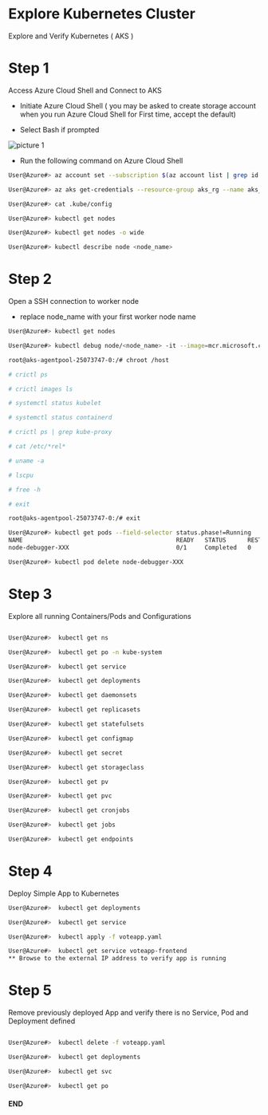 #  Explore Kubernetes Cluster 


Explore and Verify Kubernetes ( AKS )
# Step 1 

Access Azure Cloud Shell and Connect to AKS

- Initiate Azure Cloud Shell ( you may be asked to create storage account when you run Azure Cloud Shell for First time, accept the default)

- Select Bash if prompted 

![picture 1](../../images/1ccba30eda4a59d6473e7ccd94e63f0901c6aed775e74445fcc3910aa23f7955.png)  


- Run the following command on Azure Cloud Shell

```sh
User@Azure#> az account set --subscription $(az account list | grep id | awk '{print $2}'  | sed 's/"//g' | sed 's/,//g')

User@Azure#> az aks get-credentials --resource-group aks_rg --name aks_lab

User@Azure#> cat .kube/config 

User@Azure#> kubectl get nodes 

User@Azure#> kubectl get nodes -o wide

User@Azure#> kubectl describe node <node_name>

```

# Step 2 

Open a SSH connection to worker node
 - replace node_name with your first worker node name 
```sh
User@Azure#> kubectl get nodes 

User@Azure#> kubectl debug node/<node_name> -it --image=mcr.microsoft.com/aks/fundamental/base-ubuntu:v0.0.11

root@aks-agentpool-25073747-0:/# chroot /host

# crictl ps

# crictl images ls 

# systemctl status kubelet

# systemctl status containerd

# crictl ps | grep kube-proxy

# cat /etc/*rel*

# uname -a

# lscpu 

# free -h 

# exit

root@aks-agentpool-25073747-0:/# exit

User@Azure#> kubectl get pods --field-selector status.phase!=Running 
NAME                                           READY   STATUS      RESTARTS   AGE
node-debugger-XXX                              0/1     Completed   0          13m

User@Azure#> kubectl pod delete node-debugger-XXX

```

# Step 3 

Explore all running Containers/Pods and Configurations
```sh

User@Azure#>  kubectl get ns 

User@Azure#>  kubectl get po -n kube-system

User@Azure#>  kubectl get service 

User@Azure#>  kubectl get deployments

User@Azure#>  kubectl get daemonsets

User@Azure#>  kubectl get replicasets 

User@Azure#>  kubectl get statefulsets 

User@Azure#>  kubectl get configmap 

User@Azure#>  kubectl get secret 

User@Azure#>  kubectl get storageclass 

User@Azure#>  kubectl get pv

User@Azure#>  kubectl get pvc

User@Azure#>  kubectl get cronjobs

User@Azure#>  kubectl get jobs

User@Azure#>  kubectl get endpoints

```

# Step 4 

Deploy Simple App to Kubernetes
```sh
User@Azure#>  kubectl get deployments

User@Azure#>  kubectl get service 

User@Azure#>  kubectl apply -f voteapp.yaml 

User@Azure#>  kubectl get service voteapp-frontend
** Browse to the external IP address to verify app is running

```

# Step 5

Remove previously deployed App and verify there is no Service, Pod and Deployment defined 
```sh 

User@Azure#>  kubectl delete -f voteapp.yaml 

User@Azure#>  kubectl get deployments

User@Azure#>  kubectl get svc

User@Azure#>  kubectl get po

```

#### END